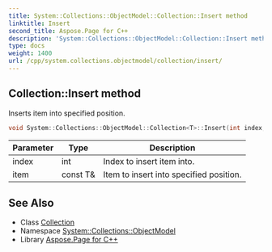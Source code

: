 ```yaml
---
title: System::Collections::ObjectModel::Collection::Insert method
linktitle: Insert
second_title: Aspose.Page for C++
description: 'System::Collections::ObjectModel::Collection::Insert method. Inserts item into specified position in C++.'
type: docs
weight: 1400
url: /cpp/system.collections.objectmodel/collection/insert/
---
```

## Collection::Insert method


Inserts item into specified position.

```cpp
void System::Collections::ObjectModel::Collection<T>::Insert(int index, const T &item) override
```


| Parameter | Type | Description |
| --- | --- | --- |
| index | int | Index to insert item into. |
| item | const T\& | Item to insert into specified position. |

## See Also

* Class [Collection](../)
* Namespace [System::Collections::ObjectModel](../../)
* Library [Aspose.Page for C++](../../../)
